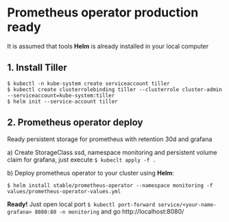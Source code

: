 # Prometheus operator production ready

It is assumed that tools **Helm** is already installed in your local computer

## 1. Install Tiller
```
$ kubectl -n kube-system create serviceaccount tiller
$ kubectl create clusterrolebinding tiller --clusterrole cluster-admin --serviceaccount=kube-system:tiller
$ helm init --service-account tiller
```
## 2. Prometheus operator deploy
Ready persistent storage for prometheus with retention 30d and grafana

a) Create StorageClass ssd, namespace monitoring and persistent volume claim for grafana, just execute ```$ kubeclt apply -f .```

b) Deploy prometheus operator to your cluster using **Helm**:
    
    $ helm install stable/prometheus-operator --namespace monitoring -f values/prometheus-operator-values.yml
    
**Ready!** Just open local port ```$ kubectl port-forward service/<your-name-grafana> 8080:80 -n monitoring``` and go http://localhost:8080/
